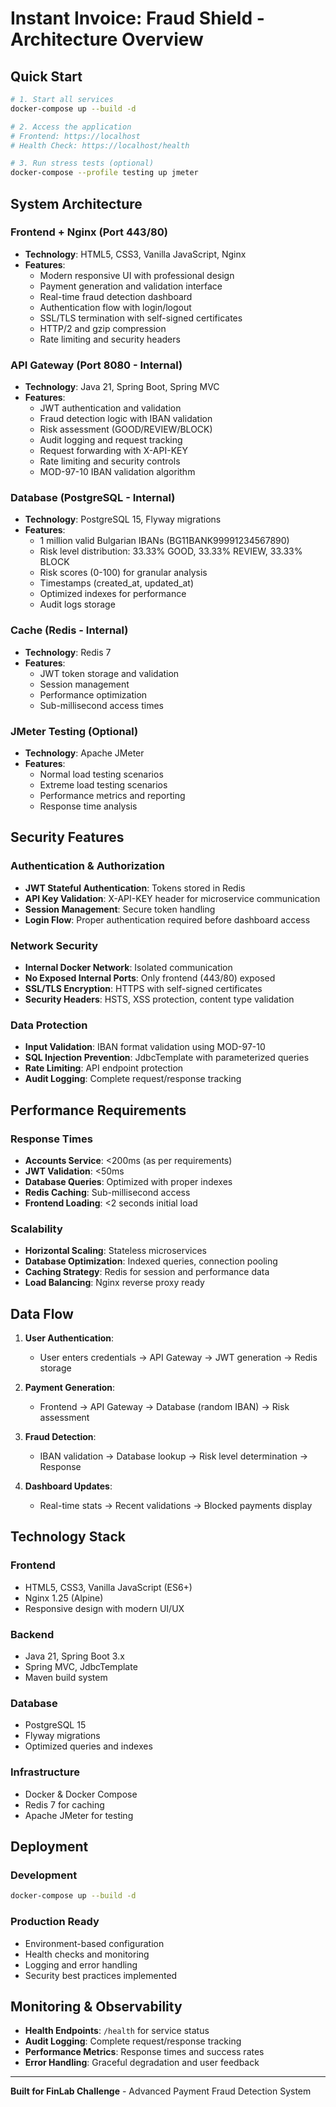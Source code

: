 # Instant Invoice: Fraud Shield - Architecture Overview

## Quick Start
```bash
# 1. Start all services
docker-compose up --build -d

# 2. Access the application
# Frontend: https://localhost
# Health Check: https://localhost/health

# 3. Run stress tests (optional)
docker-compose --profile testing up jmeter
```

## System Architecture

### Frontend + Nginx (Port 443/80)
- **Technology**: HTML5, CSS3, Vanilla JavaScript, Nginx
- **Features**:
  - Modern responsive UI with professional design
  - Payment generation and validation interface
  - Real-time fraud detection dashboard
  - Authentication flow with login/logout
  - SSL/TLS termination with self-signed certificates
  - HTTP/2 and gzip compression
  - Rate limiting and security headers

### API Gateway (Port 8080 - Internal)
- **Technology**: Java 21, Spring Boot, Spring MVC
- **Features**:
  - JWT authentication and validation
  - Fraud detection logic with IBAN validation
  - Risk assessment (GOOD/REVIEW/BLOCK)
  - Audit logging and request tracking
  - Request forwarding with X-API-KEY
  - Rate limiting and security controls
  - MOD-97-10 IBAN validation algorithm

### Database (PostgreSQL - Internal)
- **Technology**: PostgreSQL 15, Flyway migrations
- **Features**:
  - 1 million valid Bulgarian IBANs (BG11BANK99991234567890)
  - Risk level distribution: 33.33% GOOD, 33.33% REVIEW, 33.33% BLOCK
  - Risk scores (0-100) for granular analysis
  - Timestamps (created_at, updated_at)
  - Optimized indexes for performance
  - Audit logs storage

### Cache (Redis - Internal)
- **Technology**: Redis 7
- **Features**:
  - JWT token storage and validation
  - Session management
  - Performance optimization
  - Sub-millisecond access times

### JMeter Testing (Optional)
- **Technology**: Apache JMeter
- **Features**:
  - Normal load testing scenarios
  - Extreme load testing scenarios
  - Performance metrics and reporting
  - Response time analysis

## Security Features

### Authentication & Authorization
- **JWT Stateful Authentication**: Tokens stored in Redis
- **API Key Validation**: X-API-KEY header for microservice communication
- **Session Management**: Secure token handling
- **Login Flow**: Proper authentication required before dashboard access

### Network Security
- **Internal Docker Network**: Isolated communication
- **No Exposed Internal Ports**: Only frontend (443/80) exposed
- **SSL/TLS Encryption**: HTTPS with self-signed certificates
- **Security Headers**: HSTS, XSS protection, content type validation

### Data Protection
- **Input Validation**: IBAN format validation using MOD-97-10
- **SQL Injection Prevention**: JdbcTemplate with parameterized queries
- **Rate Limiting**: API endpoint protection
- **Audit Logging**: Complete request/response tracking

## Performance Requirements

### Response Times
- **Accounts Service**: <200ms (as per requirements)
- **JWT Validation**: <50ms
- **Database Queries**: Optimized with proper indexes
- **Redis Caching**: Sub-millisecond access
- **Frontend Loading**: <2 seconds initial load

### Scalability
- **Horizontal Scaling**: Stateless microservices
- **Database Optimization**: Indexed queries, connection pooling
- **Caching Strategy**: Redis for session and performance data
- **Load Balancing**: Nginx reverse proxy ready

## Data Flow

1. **User Authentication**:
   - User enters credentials → API Gateway → JWT generation → Redis storage

2. **Payment Generation**:
   - Frontend → API Gateway → Database (random IBAN) → Risk assessment

3. **Fraud Detection**:
   - IBAN validation → Database lookup → Risk level determination → Response

4. **Dashboard Updates**:
   - Real-time stats → Recent validations → Blocked payments display

## Technology Stack

### Frontend
- HTML5, CSS3, Vanilla JavaScript (ES6+)
- Nginx 1.25 (Alpine)
- Responsive design with modern UI/UX

### Backend
- Java 21, Spring Boot 3.x
- Spring MVC, JdbcTemplate
- Maven build system

### Database
- PostgreSQL 15
- Flyway migrations
- Optimized queries and indexes

### Infrastructure
- Docker & Docker Compose
- Redis 7 for caching
- Apache JMeter for testing

## Deployment

### Development
```bash
docker-compose up --build -d
```

### Production Ready
- Environment-based configuration
- Health checks and monitoring
- Logging and error handling
- Security best practices implemented

## Monitoring & Observability

- **Health Endpoints**: `/health` for service status
- **Audit Logging**: Complete request/response tracking
- **Performance Metrics**: Response times and success rates
- **Error Handling**: Graceful degradation and user feedback

---

**Built for FinLab Challenge** - Advanced Payment Fraud Detection System